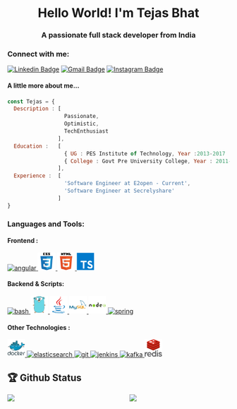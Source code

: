<h1 align="center">Hello World! I'm Tejas Bhat</h1>
<h3 align="center">A passionate full stack developer from India</h3>

<h3 align="left">Connect with me:</h3>
<p align="left">
 
[![Linkedin Badge](https://img.shields.io/badge/-tejasrbhat-blue?style=flat-square&logo=Linkedin&logoColor=white&link=https://linkedin.com/in/tejasrbhat/)](https://linkedin.com/in/tejasrbhat/) 
[![Gmail Badge](https://img.shields.io/badge/-tejasrbhatm@gmail.com-c14438?style=flat-square&logo=Gmail&logoColor=white&link=mailto:tejasrbhatm@gmail.com)](mailto:tejasrbhatm@gmail.com)
[![Instagram Badge](https://img.shields.io/badge/-tejasrbhat_-cd486b?style=flat-square&logo=Instagram&logoColor=white&link=https://instagram.com/tejasrbhat_/)](https://instagram.com/tejasrbhat_/)
<br/>
</p>


#### A little more about me...  
```javascript
const Tejas = {
  Description : [
                  Passionate, 
                  Optimistic, 
                  TechEnthusiast
                ],
  Education :   [ 
                  { UG : PES Institute of Technology, Year :2013-2017  }, 
                  { College : Govt Pre University College, Year : 2011-13 } 
                ],
  Experience :  [
                  'Software Engineer at E2open - Current', 
                  'Software Engineer at Secrelyshare'
                ]
}
```

<h3 align="left">Languages and Tools:</h3>

<h4>Frontend : </h4>
<a href="https://angular.io" target="_blank"> <img src="https://angular.io/assets/images/logos/angular/angular.svg" alt="angular" width="40" height="40"/> </a>
<a href="https://www.w3schools.com/css/" target="_blank"> <img src="https://raw.githubusercontent.com/devicons/devicon/master/icons/css3/css3-original-wordmark.svg" alt="css3" width="40" height="40"/> </a>
<a href="https://www.w3.org/html/" target="_blank"> <img src="https://raw.githubusercontent.com/devicons/devicon/master/icons/html5/html5-original-wordmark.svg" alt="html5" width="40" height="40"/> </a>
<a href="https://www.typescriptlang.org/" target="_blank"> <img src="https://raw.githubusercontent.com/devicons/devicon/master/icons/typescript/typescript-original.svg" alt="typescript" width="40" height="40"/> </a>

<h4>Backend & Scripts: </h4>
<a href="https://www.gnu.org/software/bash/" target="_blank"> <img src="https://www.vectorlogo.zone/logos/gnu_bash/gnu_bash-icon.svg" alt="bash" width="40" height="40"/> </a>
<a href="https://golang.org" target="_blank">  <img src="https://raw.githubusercontent.com/devicons/devicon/master/icons/go/go-original.svg" alt="go" width="40" height="40"/> </a>
<a href="https://www.java.com" target="_blank"> <img src="https://raw.githubusercontent.com/devicons/devicon/master/icons/java/java-original.svg" alt="java" width="40" height="40"/> </a>
<a href="https://www.mysql.com/" target="_blank"> <img src="https://raw.githubusercontent.com/devicons/devicon/master/icons/mysql/mysql-original-wordmark.svg" alt="mysql" width="40" height="40"/> </a>
<a href="https://nodejs.org" target="_blank"> <img src="https://raw.githubusercontent.com/devicons/devicon/master/icons/nodejs/nodejs-original-wordmark.svg" alt="nodejs" width="40" height="40"/> </a>
<a href="https://spring.io/" target="_blank"> <img src="https://www.vectorlogo.zone/logos/springio/springio-icon.svg" alt="spring" width="40" height="40"/> </a>

#### Other Technologies :
<a href="https://www.docker.com/" target="_blank"> <img src="https://raw.githubusercontent.com/devicons/devicon/master/icons/docker/docker-original-wordmark.svg" alt="docker" width="40" height="40"/> </a>
<a href="https://www.elastic.co" target="_blank"> <img src="https://www.vectorlogo.zone/logos/elastic/elastic-icon.svg" alt="elasticsearch" width="40" height="40"/> </a>
<a href="https://git-scm.com/" target="_blank"><img src="https://www.vectorlogo.zone/logos/git-scm/git-scm-icon.svg" alt="git" width="40" height="40"/> </a>
<a href="https://www.jenkins.io" target="_blank"> <img src="https://www.vectorlogo.zone/logos/jenkins/jenkins-icon.svg" alt="jenkins" width="40" height="40"/> </a>
<a href="https://kafka.apache.org/" target="_blank"> <img src="https://www.vectorlogo.zone/logos/apache_kafka/apache_kafka-icon.svg" alt="kafka" width="40" height="40"/> </a>
<a href="https://redis.io" target="_blank"> <img src="https://raw.githubusercontent.com/devicons/devicon/master/icons/redis/redis-original-wordmark.svg" alt="redis" width="40" height="40"/> </a>

## 🏆 Github Status

<img  src="https://github-readme-stats.vercel.app/api?username=tejasrbhat&show_icons=true&hide_border=true&theme=dark" width="45%" align="right" >

<img  src="https://github-readme-streak-stats.herokuapp.com/?user=tejasrbhat&theme=dark" width="45%" >

